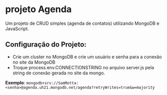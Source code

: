 # projeto Agenda
Um projeto de CRUD simples (agenda de contatos) utilizando MongoDB e JavaScript.

## Configuração do Projeto:
- Crie um cluster no MongoDB e crie um usuário e senha para a conexão no site da MongoDB
- Troque process.env.CONNECTIONSTRING no arquivo server.js pela string de conexão gerada no site da mongo.

**Exemplo**:
```mongodb+srv://SamMotta:<senha>@agenda.uh21.mongodb.net/agenda?retryWrites=true&w=majority```
